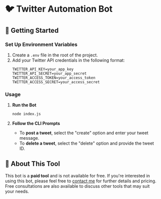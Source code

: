 # 🐦 Twitter Automation Bot

## 🚀 Getting Started

### Set Up Environment Variables
1. Create a `.env` file in the root of the project.
2. Add your Twitter API credentials in the following format:
   ```plaintext
   TWITTER_API_KEY=your_app_key
   TWITTER_API_SECRET=your_app_secret
   TWITTER_ACCESS_TOKEN=your_access_token
   TWITTER_ACCESS_SECRET=your_access_secret
   ```

### Usage

1. **Run the Bot**
   ```bash
   node index.js
   ```

2. **Follow the CLI Prompts**
   - To **post a tweet**, select the "create" option and enter your tweet message.
   - To **delete a tweet**, select the "delete" option and provide the tweet ID.

## 💼 About This Tool

This bot is a **paid tool** and is not available for free. If you're interested in using this bot, please feel free to [contact me](mailto:youremail@example.com) for further details and pricing. Free consultations are also available to discuss other tools that may suit your needs.
